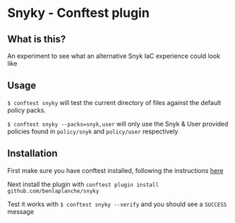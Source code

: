 # Snyky - Conftest plugin

## What is this?

An experiment to see what an alternative Snyk IaC experience could look like

## Usage

`$ conftest snyky` will test the current directory of files against the default policy packs.

`$ conftest snyky --packs=snyk,user` will only use the Snyk & User provided policies found in `policy/snyk` and `policy/user` respectively

## Installation

First make sure you have conftest installed, following the instructions [here](https://www.conftest.dev/install/)

Next install the plugin with `conftest plugin install github.com/benlaplanche/snyky`

Test it works with `$ conftest snyky --verify` and you should see a `SUCCESS` message
